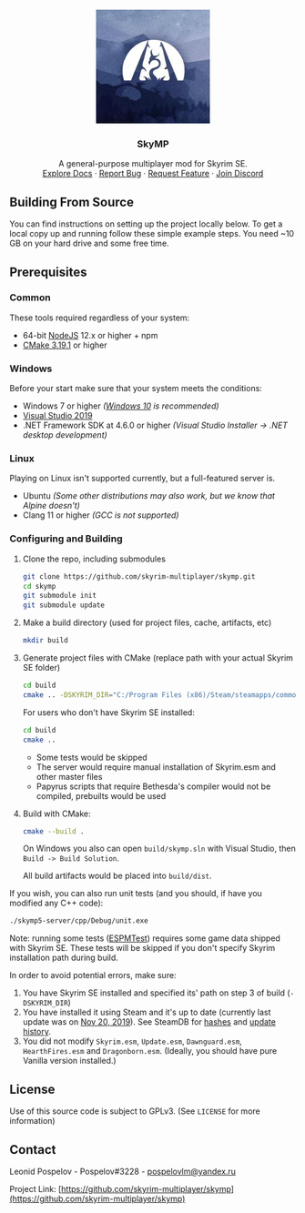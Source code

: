 <!-- PROJECT LOGO -->
<br />
<p align="center">
  <a href="https://skymp.io">
    <img src="skymp.jpg" alt="Logo" width="200" height="200">
  </a>
  <h3 align="center">SkyMP</h3>

  <p align="center">
    A general-purpose multiplayer mod for Skyrim SE. 
    <br>
    <a href="https://github.com/skyrim-multiplayer/skymp/tree/main/docs">Explore Docs</a>
    ·
    <a href="https://github.com/skyrim-multiplayer/skymp/issues">Report Bug</a>
    ·
    <a href="https://github.com/skyrim-multiplayer/skymp/issues">Request Feature</a> 
    ·
    <a href="https://discord.gg/k39uQ9Yudt">Join Discord</a>
  </p>
</p>

## Building From Source

You can find instructions on setting up the project locally below. To get a local copy up and running follow these simple example steps. You need ~10 GB on your hard drive and some free time.

## Prerequisites

### Common

These tools required regardless of your system:

* 64-bit [NodeJS](https://nodejs.org/en/download/) 12.x or higher + npm
* [CMake 3.19.1](https://cmake.org/download/) or higher

### Windows

Before your start make sure that your system meets the conditions:

* Windows 7 or higher *([Windows 10](https://www.microsoft.com/en-us/software-download/windows10) is recommended)*
* [Visual Studio 2019](https://visualstudio.microsoft.com/downloads/)
* .NET Framework SDK at 4.6.0 or higher *(Visual Studio Installer -> .NET desktop development)*

### Linux

Playing on Linux isn't supported currently, but a full-featured server is.

* Ubuntu *(Some other distributions may also work, but we know that Alpine doesn't)*
* Clang 11 or higher *(GCC is not supported)*

### Configuring and Building

1. Clone the repo, including submodules
   ```sh
   git clone https://github.com/skyrim-multiplayer/skymp.git
   cd skymp
   git submodule init
   git submodule update
   ```
2. Make a build directory (used for project files, cache, artifacts, etc)
   ```sh
   mkdir build
   ```
3. Generate project files with CMake (replace path with your actual Skyrim SE folder)
   ```sh
   cd build
   cmake .. -DSKYRIM_DIR="C:/Program Files (x86)/Steam/steamapps/common/Skyrim Special Edition"
   ```
   For users who don't have Skyrim SE installed:
   ```sh
   cd build
   cmake ..
   ```
   * Some tests would be skipped
   * The server would require manual installation of Skyrim.esm and other master files
   * Papyrus scripts that require Bethesda's compiler would not be compiled, prebuilts would be used

4. Build with CMake:
   ```sh
   cmake --build .
   ```
   On Windows you also can open `build/skymp.sln` with Visual Studio, then `Build -> Build Solution`.

   All build artifacts would be placed into `build/dist`.

If you wish, you can also run unit tests (and you should, if have you modified any C++ code):

```sh
./skymp5-server/cpp/Debug/unit.exe
```

Note: running some tests ([ESPMTest](https://github.com/skyrim-multiplayer/skymp/blob/main/skymp5-server/cpp/unit/EspmTest.h))
requires some game data shipped with Skyrim SE. These tests will be skipped if
you don't specify Skyrim installation path during build.

In order to avoid potential errors, make sure:

1. You have Skyrim SE installed and specified its' path on step 3 of build (`-DSKYRIM_DIR`)
2. You have installed it using Steam and it's up to date (currently last update was on
   [Nov 20, 2019](https://steamdb.info/depot/489832/history/?changeid=M:8702665189575304780)).
   See SteamDB for [hashes](https://steamdb.info/depot/489832/?show_hashes) and
   [update history](https://steamdb.info/depot/489832/history/).
3. You did not modify `Skyrim.esm`, `Update.esm`, `Dawnguard.esm`, `HearthFires.esm` and `Dragonborn.esm`.
   (Ideally, you should have pure Vanilla version installed.)

## License

Use of this source code is subject to GPLv3. (See `LICENSE` for more information)

<!-- CONTACT -->
## Contact

Leonid Pospelov - Pospelov#3228 - pospelovlm@yandex.ru

Project Link: [https://github.com/skyrim-multiplayer/skymp](https://github.com/skyrim-multiplayer/skymp)
